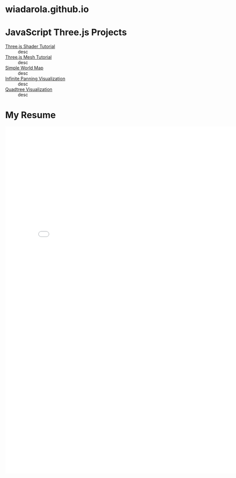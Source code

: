# wiadarola.github.io

<h1>JavaScript Three.js Projects</h1>
<dl>
  <dt><a href="https://wiadarola.github.io/threejs-shader-tutorial">Three.js Shader Tutorial</a></dt>
    <dd>desc</dd>
  <dt><a href="https://wiadarola.github.io/threejs-meshes-tutorial">Three.js Mesh Tutorial</a></dt>
    <dd>desc</dd>
  <dt><a href="https://wiadarola.github.io/simple-world-map">Simple World Map</a></dt>
    <dd>desc</dd>
  <dt><a href="https://wiadarola.github.io/infinite-panning-visualization">Infinite Panning Visualization</a></dt>
    <dd>desc</dd>
  <dt><a href="https://wiadarola.github.io/quadtree-visualization">Quadtree Visualization</a></dt>
    <dd>desc</dd>
</dl>

<h1>My Resume</h1>
<embed src="Resume.pdf" width="810px" height="1100px" />

